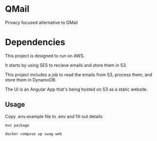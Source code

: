 # QMail
Privacy focused alternative to GMail

# Dependencies

This project is designed to run on AWS. 

It starts by using SES to recieve emails and store them in S3.

This project includes a job to read the emails from S3, process them, and store them in DynamoDB.

The UI is an Angular App that's being hosted on S3 as a static website.

## Usage

Copy .env.example file to .env and fill out details

`mvn package`

`docker compose up swag web`

